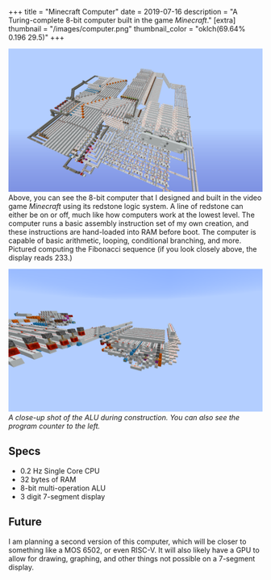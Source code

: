 +++
title = "Minecraft Computer"
date = 2019-07-16
description = "A Turing-complete 8-bit computer built in the game <em>Minecraft</em>."
[extra]
thumbnail = "/images/computer.png"
thumbnail_color = "oklch(69.64% 0.196 29.5)"
+++

![Computer](/images/computer.png)
Above, you can see the 8-bit computer that I designed and built in the video game _Minecraft_ using its redstone logic system. A line of redstone can either be on or off, much like how computers work at the lowest level. The computer runs a basic assembly instruction set of my own creation, and these instructions are hand-loaded into RAM before boot. The computer is capable of basic arithmetic, looping, conditional branching, and more. Pictured computing the Fibonacci sequence (if you look closely above, the display reads 233.)

![ALU](/images/computer_alu.png)
_A close-up shot of the ALU during construction. You can also see the program counter to the left._

## Specs

- 0.2 Hz Single Core CPU
- 32 bytes of RAM
- 8-bit multi-operation ALU
- 3 digit 7-segment display

## Future

I am planning a second version of this computer, which will be closer to something like a MOS 6502, or even RISC-V. It will also likely have a GPU to allow for drawing, graphing, and other things not possible on a 7-segment display.
